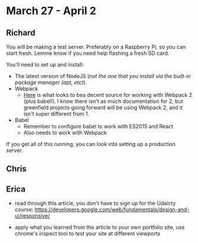 # March 27 - April 2

## Richard
You will be making a test server. Preferably on a Raspberry Pi, so you can start fresh. Lemme know if you need help flashing a fresh SD card.

You'll need to set up and install:

* The latest version of NodeJS (_not the one that you install via the built-in package manager (apt, etc)_).
* Webpack
    * [Here](https://blog.madewithenvy.com/getting-started-with-webpack-2-ed2b86c68783) is what looks to bea decent source for working with Webpack 2 (plus babel!). I know there isn't as much documentation for 2, but greenfield projects going forward will be using Webpack 2, and it isn't super different from 1.
* Babel
    * Remember to configure babel to work with ES2015 and React
    * Also needs to work with Webpack

If you get all of this running, you can look into setting up a production server.

## Chris


## Erica

* read through this article, you don't have to sign up for the Udaicty course: https://developers.google.com/web/fundamentals/design-and-ui/responsive/

* apply what you learned from the article to your own portfolio site, use chrome's inspect tool to test your site at different viewports
